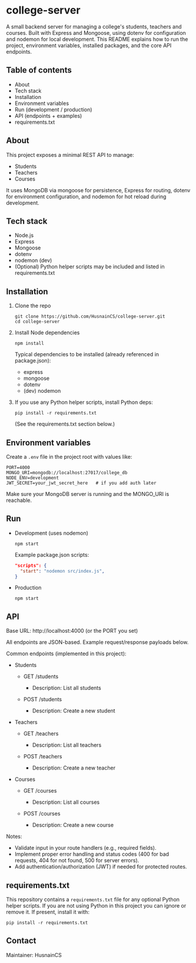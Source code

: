 # college-server

A small backend server for managing a college's students, teachers and courses. Built with Express and Mongoose, using dotenv for configuration and nodemon for local development. This README explains how to run the project, environment variables, installed packages, and the core API endpoints.

## Table of contents

- About
- Tech stack
- Installation
- Environment variables
- Run (development / production)
- API (endpoints + examples)
- requirements.txt

## About

This project exposes a minimal REST API to manage:
- Students
- Teachers
- Courses

It uses MongoDB via mongoose for persistence, Express for routing, dotenv for environment configuration, and nodemon for hot reload during development.

## Tech stack

- Node.js
- Express
- Mongoose
- dotenv
- nodemon (dev)
- (Optional) Python helper scripts may be included and listed in requirements.txt

## Installation

1. Clone the repo
   ```
   git clone https://github.com/HusnainCS/college-server.git
   cd college-server
   ```

2. Install Node dependencies
   ```
   npm install
   ```
   Typical dependencies to be installed (already referenced in package.json):
   - express
   - mongoose
   - dotenv
   - (dev) nodemon

3. If you use any Python helper scripts, install Python deps:
   ```
   pip install -r requirements.txt
   ```
   (See the requirements.txt section below.)

## Environment variables

Create a `.env` file in the project root with values like:

```
PORT=4000
MONGO_URI=mongodb://localhost:27017/college_db
NODE_ENV=development
JWT_SECRET=your_jwt_secret_here   # if you add auth later
```

Make sure your MongoDB server is running and the MONGO_URI is reachable.

## Run

- Development (uses nodemon)
  ```
  npm start
  ```
  Example package.json scripts:
  ```json
  "scripts": {
    "start": "nodemon src/index.js",
  }
  ```

- Production
  ```
  npm start
  ```

## API

Base URL: http://localhost:4000 (or the PORT you set)

All endpoints are JSON-based. Example request/response payloads below.

Common endpoints (implemented in this project):
- Students
  - GET /students
    - Description: List all students
      
  - POST /students
    - Description: Create a new student
    
- Teachers
  - GET /teachers
    - Description: List all teachers
     
  - POST /teachers
    - Description: Create a new teacher

- Courses
  - GET /courses
    - Description: List all courses
      
  - POST /courses
    - Description: Create a new course

Notes:
- Validate input in your route handlers (e.g., required fields).
- Implement proper error handling and status codes (400 for bad requests, 404 for not found, 500 for server errors).
- Add authentication/authorization (JWT) if needed for protected routes.

## requirements.txt

This repository contains a `requirements.txt` file for any optional Python helper scripts. If you are not using Python in this project you can ignore or remove it. If present, install it with:

```
pip install -r requirements.txt
```

## Contact

Maintainer: HusnainCS

